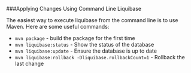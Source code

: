 ###Applying Changes Using Command Line Liquibase

The easiest way to execute liquibase from the command line is to use Maven. Here are some useful commands:

* `mvn package` - build the package for the first time
* `mvn liquibase:status` - Show the status of the database
* `mvn liquibase:update` - Ensure the database is up to date
* `mvn liquibase:rollback -Dliquibase.rollbackCount=1` - Rollback the last change
